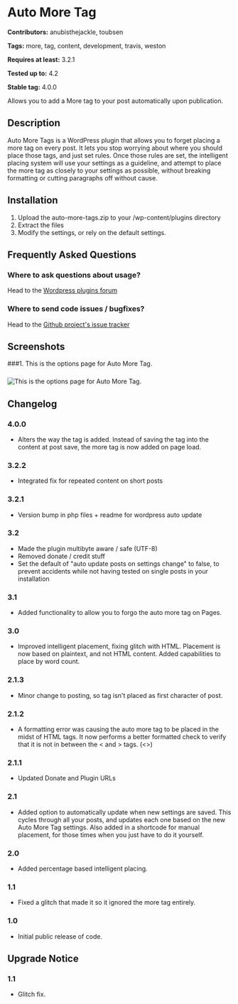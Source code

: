 # Auto More Tag #
**Contributors:** anubisthejackle, toubsen
  
**Tags:** more, tag, content, development, travis, weston
  
**Requires at least:** 3.2.1
  
**Tested up to:** 4.2
  
**Stable tag:** 4.0.0
  

Allows you to add a More tag to your post automatically upon publication.

## Description ##

Auto More Tags is a WordPress plugin that allows you to forget placing a more
tag on every post. It lets you stop worrying about where you should place those
tags, and just set rules. Once those rules are set, the intelligent placing
system will use your settings as a guideline, and attempt to place the more tag
as closely to your settings as possible, without breaking formatting or cutting
paragraphs off without cause.

## Installation ##

1. Upload the auto-more-tags.zip to your /wp-content/plugins directory
2. Extract the files
3. Modify the settings, or rely on the default settings.

## Frequently Asked Questions ##

### Where to ask questions about usage? ###
Head to the [Wordpress plugins forum](http://wordpress.org/support/plugin/auto-more-tag)

### Where to send code issues / bugfixes? ###
Head to the [Github project's issue tracker](https://github.com/toubsen/wp-auto-more-tag/issues)

## Screenshots ##

###1. This is the options page for Auto More Tag.
###
![This is the options page for Auto More Tag.
](https://s.w.org/plugins/auto-more-tag/screenshot-1.png)


## Changelog ##

### 4.0.0 ###
* Alters the way the tag is added. Instead of saving the tag into the content at post save, the more tag is now added on page load.

### 3.2.2 ###
* Integrated fix for repeated content on short posts

### 3.2.1 ###
* Version bump in php files + readme for wordpress auto update
### 3.2 ###
* Made the plugin multibyte aware / safe (UTF-8)
* Removed donate / credit stuff
* Set the default of "auto update posts on settings change" to false, to prevent
  accidents while not having tested on single posts in your installation

### 3.1 ###
* Added functionality to allow you to forgo the auto more tag on Pages.

### 3.0 ###
* Improved intelligent placement, fixing glitch with HTML. Placement is now
  based on plaintext, and not HTML content. Added capabilities to place by word
  count.

### 2.1.3 ###
* Minor change to posting, so tag isn't placed as first character of post.

### 2.1.2 ###
* A formatting error was causing the auto more tag to be placed in the midst of
  HTML tags. It now performs a better formatted check to verify that it is not
  in between the &lt; and &gt; tags. (<>)

### 2.1.1 ###
* Updated Donate and Plugin URLs

### 2.1 ###
* Added option to automatically update when new settings are saved. This cycles
  through all your posts, and updates each one based on the new Auto More Tag
  settings. Also added in a shortcode for manual placement, for those times when
  you just have to do it yourself.

### 2.0 ###
* Added percentage based intelligent placing. 

### 1.1 ###
* Fixed a glitch that made it so it ignored the more tag entirely.

### 1.0 ###
* Initial public release of code.

## Upgrade Notice ##

### 1.1 ###
* Glitch fix.
